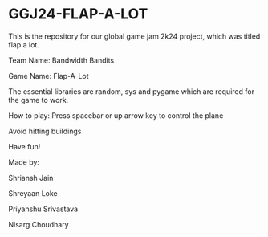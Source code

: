 # GGJ24-FLAP-A-LOT
This is the repository for our global game jam 2k24 project, which was titled flap a lot.

Team Name: Bandwidth Bandits

Game Name: Flap-A-Lot

The essential libraries are random, sys and pygame which are required for the game to work.

How to play:
Press spacebar or up arrow key to control the plane

Avoid hitting buildings

Have fun!

Made by:

Shriansh Jain

Shreyaan Loke

Priyanshu Srivastava 

Nisarg Choudhary
